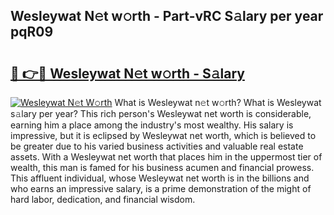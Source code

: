 ## Wesleywat N𝚎t w𝚘rth - Part-vRC S𝚊lary per year pqR09

# <h2><a href="http://gc4sldc.nevu.top/?p=Wesleywat">🔗 👉🔴 Wesleywat N𝚎t w𝚘rth - S𝚊lary</a></h2>

[![Wesleywat N𝚎t W𝚘rth](https://i.imgur.com/Oavwk0R.jpeg)](http://gc4sldc.nevu.top/?p=Wesleywat)
What is Wesleywat n𝚎t w𝚘rth? What is Wesleywat s𝚊lary per year?
This rich person's Wesleywat net worth is considerable, earning him a place among the industry's most wealthy. His salary is impressive, but it is eclipsed by Wesleywat net worth, which is believed to be greater due to his varied business activities and valuable real estate assets. With a Wesleywat net worth that places him in the uppermost tier of wealth, this man is famed for his business acumen and financial prowess. This affluent individual, whose Wesleywat net worth is in the billions and who earns an impressive salary, is a prime demonstration of the might of hard labor, dedication, and financial wisdom.
